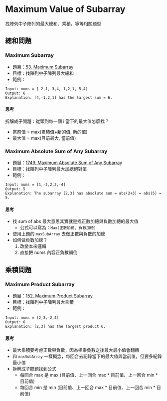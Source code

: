 # Maximum Value of Subarray

找陣列中子陣列的最大總和、乘積，等等相關題型

## 總和問題
### Maximum Subarray

- 題目：[53. Maximum Subarray](https://leetcode.com/problems/maximum-subarray/)
- 目標：找陣列中子陣列最大總和
- 範例：

```
Input: nums = [-2,1,-3,4,-1,2,1,-5,4]
Output: 6
Explanation: [4,-1,2,1] has the largest sum = 6.
```

#### 思考

拆解成子問題：從頭到每一個 i 當下的最大值怎麼找？
- 當前值 = max(累積值+新的值, 新的值)
- 最大值 = max(目前最大, 當前值)

### Maximum Absolute Sum of Any Subarray

- 題目：[1749. Maximum Absolute Sum of Any Subarray](https://leetcode.com/problems/maximum-absolute-sum-of-any-subarray/)
- 目標：找陣列中子陣列最大加總絕對值
- 範例：

```
Input: nums = [1,-3,2,3,-4]
Output: 5
Explanation: The subarray [2,3] has absolute sum = abs(2+3) = abs(5) = 5.
```

#### 思考

- 找 sum of abs 最大意思其實就是找正數加總與負數加總的最大值
    - 公式可以寫為：`Max(正數加總, 負數加總)`
- 使用上題的 `maxSubArray` 去做正數與負數的加總
- 如何做負數加總？
    1. 改變本來邏輯
    2. 直接把 nums 內容正負數顛倒


## 乘積問題

### Maximum Product Subarray

- 題目：[152. Maximum Product Subarray](https://leetcode.com/problems/maximum-product-subarray/)
- 目標：找陣列中子陣列最大乘積
- 範例：

```
Input: nums = [2,3,-2,4]
Output: 6
Explanation: [2,3] has the largest product 6.
```

#### 思考

- 最大乘積要考慮正數與負數，因為相乘負數之後最大最小值會翻轉
- 和 `maxSubArray` 一樣概念，每回合去記錄當下的最大值與當前值，但要多紀錄最小值
- 拆解成子問題找到公式
    - 每回合 max 是 max (目前值、上一回合 max * 目前值、上一回合 min * 目前值)
    - 每回合 min 是 min (目前值、上一回合 max * 目前值、上一回合 min * 目前值)

    